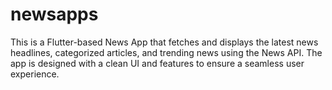# newsapps
This is a Flutter-based News App that fetches and displays the latest news headlines, categorized articles, and trending news using the News API. The app is designed with a clean UI and features to ensure a seamless user experience.
